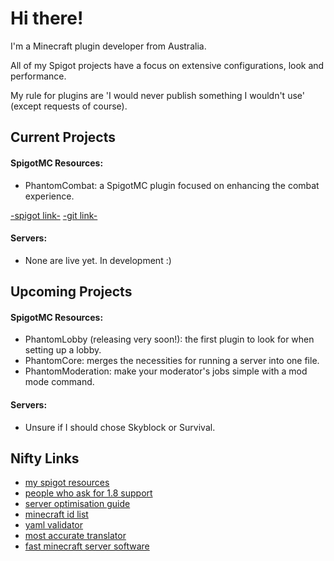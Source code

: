 # Hi there!
I'm a Minecraft plugin developer from Australia.

All of my Spigot projects have a focus on extensive configurations, look and performance.

My rule for plugins are 'I would never publish something I wouldn't use' (except requests of course).

## Current Projects
#### SpigotMC Resources:
- PhantomCombat: a SpigotMC plugin focused on enhancing the combat experience.

[-spigot link-](https://www.spigotmc.org/resources/%E2%9A%94-phantomcombat-%E2%9A%94-enhance-your-combat-experience.74060/) [-git link-](https://github.com/lokka30/PhantomCombat)

#### Servers:
- None are live yet. In development :)

## Upcoming Projects
#### SpigotMC Resources:
- PhantomLobby (releasing very soon!): the first plugin to look for when setting up a lobby.
- PhantomCore: merges the necessities for running a server into one file.
- PhantomModeration: make your moderator's jobs simple with a mod mode command.

#### Servers:
- Unsure if I should chose Skyblock or Survival.

## Nifty Links
- [my spigot resources](https://www.spigotmc.org/members/lokka30.828699/#resources)
- [people who ask for 1.8 support](https://www.spigotmc.org/threads/hackers-on-my-server-need-help.345790/page-2#post-3214230)
- [server optimisation guide](https://www.spigotmc.org/threads/guide-server-optimization%E2%9A%A1.283181/)
- [minecraft id list](https://www.digminecraft.com/lists/item_id_list_pc.php)
- [yaml validator](http://www.yamllint.com/)
- [most accurate translator](https://www.deepl.com/en/translator)
- [fast minecraft server software](https://papermc.io/downloads)

